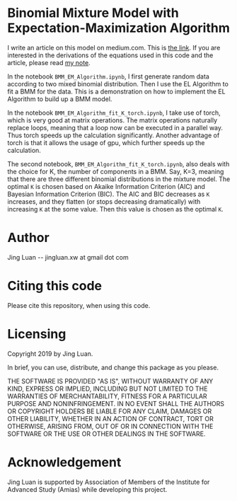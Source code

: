# Binomial Mixture Model with Expectation-Maximization Algorithm

I write an article on this model on medium.com. This is [the link](https://medium.com/@jingluan.xw/binomial-mixture-model-with-expectation-maximum-em-algorithm-feeaf0598b60). If you are interested in the derivations of the equations used in this code and the article, please read [my note](https://www.dropbox.com/s/fy2kq9eanhwinpr/Binomial_Mixture_Model_EL_Algorithm_Derivations%20%281%29.pdf?dl=0).

In the notebook `BMM_EM_Algorithm.ipynb`, I first generate random data according to two mixed binomial distribution. Then I use the EL Algorithm to fit a BMM for the data. This is a demonstration on how to implement the EL Algorithm to build up a BMM model.

In the notebook `BMM_EM_Algorithm_fit_K_torch.ipynb`, I take use of torch, which is very good at matrix operations. The matrix operations naturally replace loops, meaning that a loop now can be executed in a parallel way. Thus torch speeds up the calculation significantly. Another advantage of torch is that it allows the usage of gpu, which further speeds up the calculation.

The second notebook, `BMM_EM_Algorithm_fit_K_torch.ipynb`, also deals with the choice for K, the number of components in a BMM. Say, K=3, meaning that there are three different binomial distributions in the mixture model. The optimal `K` is chosen based on Akaike Information Criterion (AIC) and Bayesian Information Criterion (BIC). The AIC and BIC decreases as `K` increases, and they flatten (or stops decreasing dramatically) with increasing `K` at the some value. Then this value is chosen as the optimal `K`.

# Author
Jing Luan -- jingluan.xw at gmail dot com

# Citing this code
Please cite this repository, when using this code.

# Licensing

Copyright 2019 by Jing Luan.

In brief, you can use, distribute, and change this package as you please.

THE SOFTWARE IS PROVIDED "AS IS", WITHOUT WARRANTY OF ANY KIND, EXPRESS OR IMPLIED, INCLUDING BUT NOT LIMITED TO THE WARRANTIES OF MERCHANTABILITY, FITNESS FOR A PARTICULAR PURPOSE AND NONINFRINGEMENT. IN NO EVENT SHALL THE AUTHORS OR COPYRIGHT HOLDERS BE LIABLE FOR ANY CLAIM, DAMAGES OR OTHER LIABILITY, WHETHER IN AN ACTION OF CONTRACT, TORT OR OTHERWISE, ARISING FROM, OUT OF OR IN CONNECTION WITH THE SOFTWARE OR THE USE OR OTHER DEALINGS IN THE SOFTWARE.

# Acknowledgement

Jing Luan is supported by Association of Members of the Institute for Advanced Study (Amias) while developing this project.
